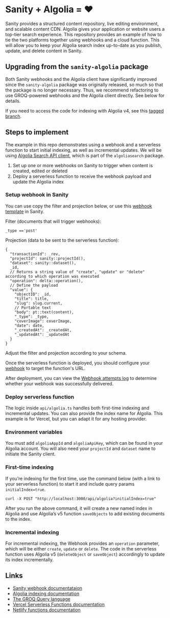 # Sanity + Algolia = ♥️

Sanity provides a structured content repository, live editing environment, and scalable content CDN. Algolia gives your application or website users a top-tier search experience. This repository provides an example of how to tie the two platforms together using webhooks and a cloud function. This will allow you to keep your Algolia search index up-to-date as you publish, update, and delete content in Sanity.

## Upgrading from the `sanity-algolia` package
Both Sanity webhooks and the Algolia client have significantly improved since the `sanity-algolia` package was originally released, so much so that the package is no longer necessary. Thus, we recommend refactoring to use GROQ-powered webhooks and the Algolia client directly. See below for details.

If you need to access the code for indexing with Algolia v4, see this [tagged branch](https://github.com/sanity-io/sanity-algolia/tree/1.1.0).

## Steps to implement

The example in this repo demonstrates using a webhook and a serverless function to start initial indexing, as well as incremental updates. We will be using [Algolia Search API client](https://www.algolia.com/doc/libraries/javascript/v5/methods/search/), which is part of the `algoliasearch` package.

1. Set up one or more webhooks on Sanity to trigger when content is created, edited or deleted
2. Deploy a serverless function to receive the webhook payload and update the Algolia index

### Setup webhook in Sanity

You can use copy the filter and projection below, or use this [webhook template](https://www.sanity.io/manage/webhooks/share?name=Algolia%20Indexing&description=indexes%20content%20for%20Algolia&url=https%3A%2F%2Fnextjs-sanity-algolia.vercel.app%2Fapi%2Falgolia&on=create&on=update&on=delete&filter=_type%20%3D%3D%27post%27&projection=%7B%0A%20%20%22transactionId%22%3A%20_rev%2C%0A%20%20%22projectId%22%3A%20sanity%3A%3AprojectId()%2C%0A%22dataset%22%3A%20sanity%3A%3Adataset()%2C%0A_id%2C%0A%22operation%22%3A%20delta%3A%3Aoperation()%2C%0A%22value%22%3A%20%7B%0A%20%20%20%20%22objectID%22%3A%20_id%2C%0A%20%20%20%20%22title%22%3A%20title%2C%0A%20%20%20%20%22slug%22%3A%20slug.current%2C%0A%20%20%20%20%22body%22%3A%20pt%3A%3Atext(content)%2C%0A%20%20%20%20%22_type%22%3A%20_type%2C%0A%20%20%20%20%22coverImage%22%3A%20coverImage%2C%0A%20%20%20%20%22date%22%3A%20date%2C%0A%20%20%20%20%22_createdAt%22%3A%20_createdAt%2C%0A%20%20%20%20%22_updatedAt%22%3A%20_updatedAt%0A%20%20%7D%0A%7D%0A&httpMethod=POST&apiVersion=v2021-03-25&includeDrafts=&headers=%7B%7D) in Sanity.

Filter (documents that will trigger webhooks):
```
_type =='post'
```
Projection (data to be sent to the serverless function):
```
{
  "transactionId": _rev,
  "projectId": sanity::projectId(),
  "dataset": sanity::dataset(),
  _id,
  // Returns a string value of "create", "update" or "delete" according to which operation was executed
  "operation": delta::operation(),
  // Define the payload
  "value": {
    "objectID": _id,
    "title": title,
    "slug": slug.current,
    // Portable text
    "body": pt::text(content),
    "_type": _type,
    "coverImage": coverImage,
    "date": date,
    "_createdAt": _createdAt,
    "_updatedAt": _updatedAt
  }
}

```

Adjust the filter and projection according to your schema.

Once the serverless function is deployed, you should configure your [webhook](https://www.sanity.io/docs/webhooks) to target the function's URL.

After deployment, you can view the [Webhook attempts log](https://www.sanity.io/docs/webhooks#fba4a0f4c743) to determine whether your webhook was successfully delivered.

### Deploy serverless function 

The logic inside `api/algolia.ts` handles both first-time indexing and incremental updates. You can also provide the index name for Algolia.
This example is for Vercel, but you can adapt it for any hosting provider. 

### Environment variables

You must add `algoliaAppId` and `algoliaApiKey`, which can be found in your Algolia account.
You will also need your `projectId` and `dataset` name to initiate the Sanity client.

### First-time indexing

If you’re indexing for the first time, use the command below (with a link to your serverless function) to start it and include query params `initialIndex=true`. 

```
curl -X POST "http://localhost:3000/api/algolia?initialIndex=true"
```

After you run the above command, it will create a new named index in Algolia and use Algolia’s v5 function `saveObjects` to add existing documents to the index. 

### Incremental indexing

For incremental indexing, the Webhook provides an `operation` parameter, which will be either `create`, `update` or `delete`. The code in the serverless function uses Algolia v5 (`deleteObject` or `saveObject`) accordingly to update its index incrementally.

## Links

- [Sanity webhook documentataion](https://www.sanity.io/docs/webhooks)
- [Algolia indexing documentation](https://www.algolia.com/doc/libraries/javascript/v5/methods/search/)
- [The GROQ Query language](https://www.sanity.io/docs/groq)
- [Vercel Serverless Functions documentation](https://vercel.com/docs/serverless-functions/introduction)
- [Netlify functions documentation](https://docs.netlify.com/functions/build-with-javascript/)

